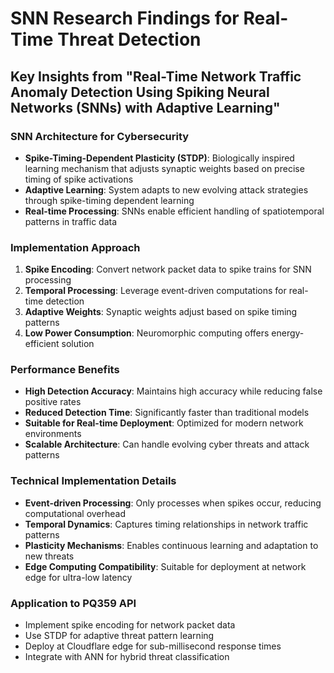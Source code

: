 # SNN Research Findings for Real-Time Threat Detection

## Key Insights from "Real-Time Network Traffic Anomaly Detection Using Spiking Neural Networks (SNNs) with Adaptive Learning"

### SNN Architecture for Cybersecurity
- **Spike-Timing-Dependent Plasticity (STDP)**: Biologically inspired learning mechanism that adjusts synaptic weights based on precise timing of spike activations
- **Adaptive Learning**: System adapts to new evolving attack strategies through spike-timing dependent learning
- **Real-time Processing**: SNNs enable efficient handling of spatiotemporal patterns in traffic data

### Implementation Approach
1. **Spike Encoding**: Convert network packet data to spike trains for SNN processing
2. **Temporal Processing**: Leverage event-driven computations for real-time detection
3. **Adaptive Weights**: Synaptic weights adjust based on spike timing patterns
4. **Low Power Consumption**: Neuromorphic computing offers energy-efficient solution

### Performance Benefits
- **High Detection Accuracy**: Maintains high accuracy while reducing false positive rates
- **Reduced Detection Time**: Significantly faster than traditional models
- **Suitable for Real-time Deployment**: Optimized for modern network environments
- **Scalable Architecture**: Can handle evolving cyber threats and attack patterns

### Technical Implementation Details
- **Event-driven Processing**: Only processes when spikes occur, reducing computational overhead
- **Temporal Dynamics**: Captures timing relationships in network traffic patterns
- **Plasticity Mechanisms**: Enables continuous learning and adaptation to new threats
- **Edge Computing Compatibility**: Suitable for deployment at network edge for ultra-low latency

### Application to PQ359 API
- Implement spike encoding for network packet data
- Use STDP for adaptive threat pattern learning
- Deploy at Cloudflare edge for sub-millisecond response times
- Integrate with ANN for hybrid threat classification
